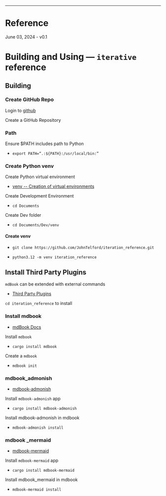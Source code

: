 ---

# Reference

June 03, 2024 - v0.1

# Building and Using — `iterative` reference

## Building

### Create GitHub Repo

Login to [github](https://github.com)

Create a GitHub Repository

### Path

Ensure $PATH includes path to Python 

- ```export PATH=“.:${PATH}:/usr/local/bin:”```

### Create Python venv

Create Python virtual environment

- [venv -- Creation of virtual environments](https://docs.python.org/3/library/venv.html)

Create Development Environment

- ```cd Documents```

Create Dev folder

- ```cd Documents/Dev/venv```

#### Create venv

- ``git clone https://github.com/JohnTelford/iteration_reference.git``

- ```python3.12 -m venv iteration_reference```

## Install Third Party Plugins

`mdBook` can be extended with external commands

- [Third Party Plugins](https://github.com/rust-lang/mdBook/wiki/Third-party-plugins)

``cd iteration_reference`` to install

### Install mdbook

- [mdBook Docs](https://rust-lang.github.io/mdBook/)

Install `mdbook`

- ```cargo install mdbook```

Create a `mdbook`

- ```mdbook init```

### mdbook_admonish

- [mdbook-admonish](https://github.com/tommilligan/mdbook-admonish )

Install `mdbook-admonish` app

- ```cargo install mdbook-admonish```

Install mdbook-admonish in mdbook

- ```mdbook-admonish install```

### mdbook _mermaid

- [mdbook-mermaid](https://github.com/badboy/mdbook-mermaid
)

Install `mdbook-mermaid` app

- ```cargo install mdbook-mermaid```

Install mdbook_mermaid in mdbook

- ```mdbook-mermaid install```
